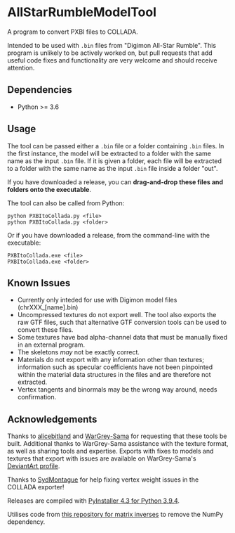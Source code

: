 # AllStarRumbleModelTool
A program to convert PXBI files to COLLADA.

Intended to be used with `.bin` files from "Digimon All-Star Rumble".
This program is unlikely to be actively worked on, but pull requests that add useful code fixes and functionality are very welcome and should receive attention.

## Dependencies
- Python >= 3.6

## Usage
The tool can be passed either a `.bin` file or a folder containing `.bin` files. In the first instance, the model will be extracted to a folder with the same name as the input `.bin` file. If it is given a folder, each file will be extracted to a folder with the same name as the input `.bin` file inside a folder "out".

If you have downloaded a release, you can **drag-and-drop these files and folders onto the executable**.

The tool can also be called from Python:
```
python PXBItoCollada.py <file>
python PXBItoCollada.py <folder>
```

Or if you have downloaded a release, from the command-line with the executable:
```
PXBItoCollada.exe <file>
PXBItoCollada.exe <folder>
```

## Known Issues
- Currently only inteded for use with Digimon model files (chrXXX_[name].bin)
- Uncompressed textures do not export well. The tool also exports the raw GTF files, such that alternative GTF conversion tools can be used to convert these files.
- Some textures have bad alpha-channel data that must be manually fixed in an external program.
- The skeletons _may_ not be exactly correct.
- Materials do not export with any information other than textures; information such as specular coefficients have not been pinpointed within the material data structures in the files and are therefore not extracted.
- Vertex tangents and binormals may be the wrong way around, needs confirmation.

## Acknowledgements
Thanks to [alicebitland](https://www.deviantart.com/alicebitland) and [WarGrey-Sama](https://www.deviantart.com/wargrey-sama) for requesting that these tools be built. Additional thanks to WarGrey-Sama assistance with the texture format, as well as sharing tools and expertise. Exports with fixes to models and textures that export with issues are available on WarGrey-Sama's [DeviantArt profile](https://www.deviantart.com/wargrey-sama).

Thanks to [SydMontague](https://github.com/SydMontague) for help fixing vertex weight issues in the COLLADA exporter!

Releases are compiled with [PyInstaller 4.3 for Python 3.9.4](https://www.pyinstaller.org/).

Utilises code from [this repository for matrix inverses](https://github.com/ThomIves/MatrixInverse) to remove the NumPy dependency.
